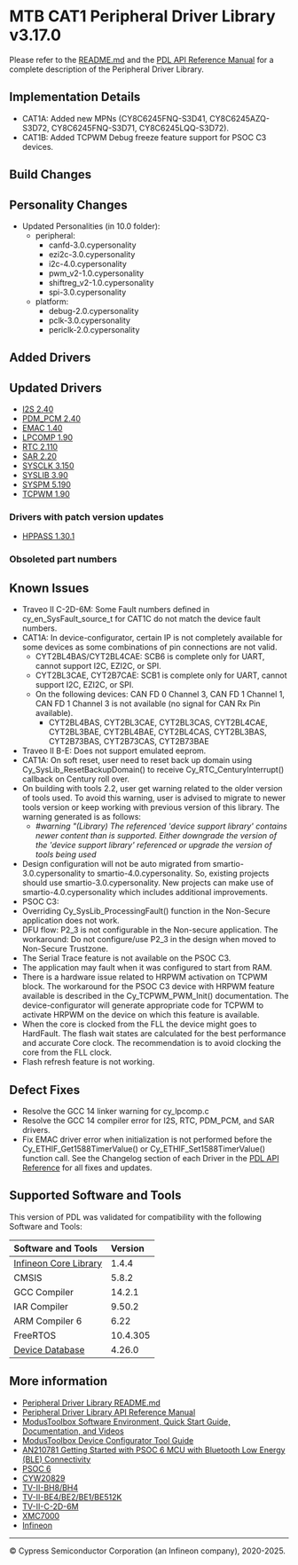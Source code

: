 # MTB CAT1 Peripheral Driver Library v3.17.0

Please refer to the [README.md](./README.md) and the
[PDL API Reference Manual](https://infineon.github.io/mtb-pdl-cat1/pdl_api_reference_manual/html/index.html)
for a complete description of the Peripheral Driver Library.

## Implementation Details
* CAT1A: Added new MPNs (CY8C6245FNQ-S3D41, CY8C6245AZQ-S3D72, CY8C6245FNQ-S3D71, CY8C6245LQQ-S3D72).
* CAT1B: Added TCPWM Debug freeze feature support for PSOC C3 devices.

## Build Changes

## Personality Changes
* Updated Personalities (in 10.0 folder):
  * peripheral:
    * canfd-3.0.cypersonality
    * ezi2c-3.0.cypersonality
    * i2c-4.0.cypersonality
    * pwm_v2-1.0.cypersonality
    * shiftreg_v2-1.0.cypersonality
    * spi-3.0.cypersonality
  * platform:
    * debug-2.0.cypersonality
    * pclk-3.0.cypersonality
    * periclk-2.0.cypersonality

## Added Drivers

## Updated Drivers
* [I2S 2.40](https://infineon.github.io/mtb-pdl-cat1/pdl_api_reference_manual/html/group__group__i2s)
* [PDM_PCM 2.40](https://infineon.github.io/mtb-pdl-cat1/pdl_api_reference_manual/html/group__group__pdm__pcm.html)
* [EMAC 1.40](https://infineon.github.io/mtb-pdl-cat1/pdl_api_reference_manual/html/group__group__ethif)
* [LPCOMP 1.90](https://infineon.github.io/mtb-pdl-cat1/pdl_api_reference_manual/html/group__group__lpcomp)
* [RTC 2.110](https://infineon.github.io/mtb-pdl-cat1/pdl_api_reference_manual/html/group__group__rtc)
* [SAR 2.20](https://infineon.github.io/mtb-pdl-cat1/pdl_api_reference_manual/html/group__group__sar.html)
* [SYSCLK 3.150](https://infineon.github.io/mtb-pdl-cat1/pdl_api_reference_manual/html/group__group__sysclk.html)
* [SYSLIB 3.90](https://infineon.github.io/mtb-pdl-cat1/pdl_api_reference_manual/html/group__group__syslib.html)
* [SYSPM 5.190](https://infineon.github.io/mtb-pdl-cat1/pdl_api_reference_manual/html/group__group__syspm.html)
* [TCPWM 1.90](https://infineon.github.io/mtb-pdl-cat1/pdl_api_reference_manual/html/group__group__tcpwm.html)

### Drivers with patch version updates
* [HPPASS 1.30.1](https://infineon.github.io/mtb-pdl-cat1/pdl_api_reference_manual/html/group__group__hppass.html)

### Obsoleted part numbers

## Known Issues

* Traveo II C-2D-6M: Some Fault numbers defined in cy_en_SysFault_source_t for CAT1C do not match the device fault numbers.
* CAT1A: In device-configurator, certain IP is not completely available for some devices as some combinations of pin connections are not valid.
  * CYT2BL4BAS/CYT2BL4CAE: SCB6 is complete only for UART, cannot support I2C, EZI2C, or SPI.
  * CYT2BL3CAE, CYT2B7CAE: SCB1 is complete only for UART, cannot support I2C, EZI2C, or SPI.
  * On the following devices: CAN FD 0 Channel 3, CAN FD 1 Channel 1, CAN FD 1 Channel 3 is not available (no signal for CAN Rx Pin available).
    * CYT2BL4BAS, CYT2BL3CAE, CYT2BL3CAS, CYT2BL4CAE, CYT2BL3BAE, CYT2BL4BAE, CYT2BL4CAS, CYT2BL3BAS, CYT2B73BAS, CYT2B73CAS, CYT2B73BAE
* Traveo II B-E: Does not support emulated eeprom.
* CAT1A: On soft reset, user need to reset back up domain using Cy_SysLib_ResetBackupDomain() to receive Cy_RTC_CenturyInterrupt() callback on Century roll over.
* On building with tools 2.2, user get warning related to the older version of tools used. To avoid this warning, user is advised to migrate to newer tools version or keep working with previous version of this library.  The warning generated is as follows:
  * _#warning "(Library) The referenced 'device support library' contains newer content than is supported. Either downgrade the version of the 'device support library' referenced or upgrade the version of tools being used_
* Design configuration will not be auto migrated from smartio-3.0.cypersonality to smartio-4.0.cypersonality. So, existing projects should use smartio-3.0.cypersonality. New projects can make use of smartio-4.0.cypersonality which includes additional improvements.
* PSOC C3:
*   Overriding Cy_SysLib_ProcessingFault() function in the Non-Secure application does not work.
*   DFU flow: P2_3 is not configurable in the Non-secure application. The workaround: Do not configure/use P2_3 in the design when moved to Non-Secure Trustzone.
*   The Serial Trace feature is not available on the PSOC C3.
*   The application may fault when it was configured to start from RAM.
*   There is a hardware issue related to HRPWM activation on TCPWM block. The workaround for the PSOC C3 device with HRPWM feature available is described in the Cy_TCPWM_PWM_Init() documentation. The device-configurator will generate appropriate code for TCPWM to activate HRPWM on the device on which this feature is available.
*   When the core is clocked from the FLL the device might goes to HardFault. The flash wait states are calculated for the best performance and accurate Core clock. The recommendation is to avoid clocking the core from the FLL clock.
*   Flash refresh feature is not working.


## Defect Fixes
* Resolve the GCC 14 linker warning for cy_lpcomp.c
* Resolve the GCC 14 compiler error for I2S, RTC, PDM_PCM, and SAR drivers.
* Fix EMAC driver error when initialization is not performed before the Cy_ETHIF_Get1588TimerValue() or Cy_ETHIF_Set1588TimerValue() function call.
See the Changelog section of each Driver in the [PDL API Reference](https://infineon.github.io/mtb-pdl-cat1/pdl_api_reference_manual/html/modules.html) for all fixes and updates.


## Supported Software and Tools

This version of PDL was validated for compatibility with the following Software and Tools:

| Software and Tools                                                            | Version      |
| :---                                                                          | :----        |
| [Infineon Core Library](https://github.com/Infineon/core-lib)                 | 1.4.4        |
| CMSIS                                                                         | 5.8.2        |
| GCC Compiler                                                                  | 14.2.1       |
| IAR Compiler                                                                  | 9.50.2       |
| ARM Compiler 6                                                                | 6.22         |
| FreeRTOS                                                                      | 10.4.305     |
| [Device Database](https://github.com/Infineon/device-db)                      | 4.26.0       |

## More information

* [Peripheral Driver Library README.md](./README.md)
* [Peripheral Driver Library API Reference Manual](https://infineon.github.io/mtb-pdl-cat1/pdl_api_reference_manual/html/index.html)
* [ModusToolbox Software Environment, Quick Start Guide, Documentation, and Videos](https://www.infineon.com/cms/en/design-support/tools/sdk/modustoolbox-software/)
* [ModusToolbox Device Configurator Tool Guide](https://www.infineon.com/dgdl/Infineon-ModusToolbox_Device_Configurator_Guide_4-UserManual-v01_00-EN.pdf?fileId=8ac78c8c7d718a49017d99ab297631cb)
* [AN210781 Getting Started with PSOC 6 MCU with Bluetooth Low Energy (BLE) Connectivity](https://www.infineon.com/dgdl/Infineon-AN210781_Getting_Started_with_PSoC_6_MCU_with_Bluetooth_Low_Energy_(BLE)_Connectivity_on_PSoC_Creator-ApplicationNotes-v05_00-EN.pdf?fileId=8ac78c8c7cdc391c017d0d311f536528)
* [PSOC 6](https://www.infineon.com/cms/en/product/microcontroller/32-bit-psoc-arm-cortex-microcontroller/psoc-6-32-bit-arm-cortex-m4-mcu/)
* [CYW20829](https://www.infineon.com/cms/en/product/promopages/airoc20829)
* [TV-II-BH8/BH4](https://www.infineon.com/cms/en/product/microcontroller/32-bit-traveo-t2g-arm-cortex-microcontroller/)
* [TV-II-BE4/BE2/BE1/BE512K](https://www.infineon.com/cms/en/product/microcontroller/32-bit-traveo-t2g-arm-cortex-microcontroller/)
* [TV-II-C-2D-6M](https://www.infineon.com/cms/en/product/microcontroller/32-bit-traveo-t2g-arm-cortex-microcontroller/32-bit-traveo-t2g-arm-cortex-for-cluster/)
* [XMC7000](https://www.infineon.com/cms/en/product/microcontroller/32-bit-industrial-microcontroller-based-on-arm-cortex-m/32-bit-xmc7000-industrial-microcontroller-arm-cortex-m7/)
* [Infineon](http://www.infineon.com)


---
© Cypress Semiconductor Corporation (an Infineon company), 2020-2025.
